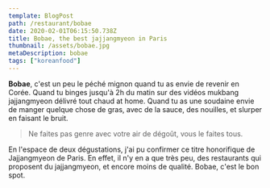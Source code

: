 ```yaml
---
template: BlogPost
path: /restaurant/bobae
date: 2020-02-01T06:15:50.738Z
title: Bobae, the best jajjangmyeon in Paris
thumbnail: /assets/bobae.jpg
metaDescription: bobae
tags: ["koreanfood"]
---
```


**Bobae**, c'est un peu le péché mignon quand tu as envie de revenir en Corée. Quand tu binges jusqu'à 2h du matin sur des vidéos mukbang jajjangmyeon délivré tout chaud at home. Quand tu as une soudaine envie de manger quelque chose de gras, avec de la sauce, des nouilles, et slurper en faisant le bruit.

> Ne faites pas genre avec votre air de dégoût, vous le faites tous.

En l'espace de deux dégustations, j'ai pu confirmer ce titre honorifique de Jajjangmyeon de Paris. En effet, il n'y en a que très peu, des restaurants qui proposent du jajjangmyeon, et encore moins de qualité. Bobae, c'est le bon spot.

